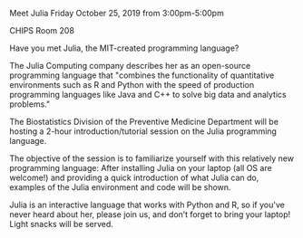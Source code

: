 Meet Julia
Friday October 25, 2019 from 3:00pm-5:00pm

CHIPS Room 208

Have you met Julia, the MIT-created programming language?

The Julia Computing company describes her as an open-source
programming language that "combines the functionality of quantitative
environments such as R and Python with the speed of production
programming languages like Java and C++ to solve big data and
analytics problems."

The Biostatistics Division of the Preventive Medicine Department will
be hosting a 2-hour introduction/tutorial session on the Julia
programming language.

The objective of the session is to familiarize yourself with this
relatively new programming language: After installing Julia on your
laptop (all OS are welcome!) and providing a quick introduction of
what Julia can do, examples of the Julia environment and code will be
shown.

Julia is an interactive language that works with Python and R, so if
you've never heard about her, please join us, and don’t forget to
bring your laptop! Light snacks will be served.


